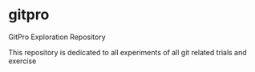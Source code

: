 # gitpro
GitPro Exploration Repository

This repository is dedicated to all experiments of all git related trials and exercise
